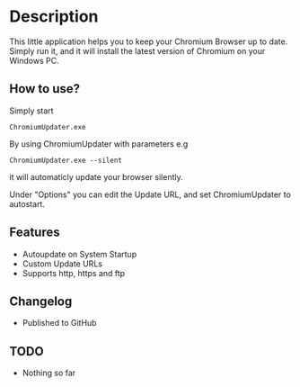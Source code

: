 Description
===========
This little application helps you to keep your Chromium Browser up to date.
Simply run it, and it will install the latest version of Chromium on your Windows PC.

How to use?
-----------
Simply start

`ChromiumUpdater.exe`

By using ChromiumUpdater with parameters e.g

`ChromiumUpdater.exe --silent`

it will automaticly update your browser silently.

Under "Options" you can edit the Update URL, and set ChromiumUpdater to autostart.

Features
--------
* Autoupdate on System Startup
* Custom Update URLs
* Supports http, https and ftp



Changelog
---------
* Published to GitHub

TODO
----
* Nothing so far